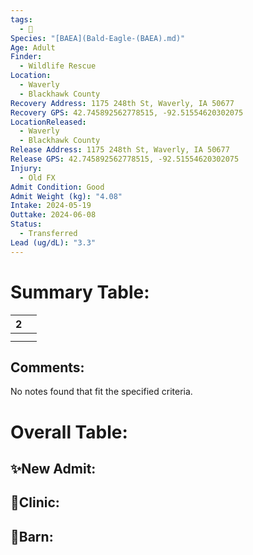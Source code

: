 ```yaml
---
tags:
  - 🦅
Species: "[BAEA](Bald-Eagle-(BAEA).md)"
Age: Adult
Finder:
  - Wildlife Rescue
Location:
  - Waverly
  - Blackhawk County
Recovery Address: 1175 248th St, Waverly, IA 50677
Recovery GPS: 42.745892562778515, -92.51554620302075
LocationReleased:
  - Waverly
  - Blackhawk County
Release Address: 1175 248th St, Waverly, IA 50677
Release GPS: 42.745892562778515, -92.51554620302075
Injury:
  - Old FX
Admit Condition: Good
Admit Weight (kg): "4.08"
Intake: 2024-05-19
Outtake: 2024-06-08
Status:
  - Transferred
Lead (ug/dL): "3.3"
---
```


# Summary Table:

<div><table class="dataview table-view-table"><thead class="table-view-thead"><tr class="table-view-tr-header"><th class="table-view-th"><span></span><span class="dataview small-text">2</span></th><th class="table-view-th"><span></span></th></tr></thead><tbody class="table-view-tbody"><tr><td><span></span></td><td><span></span></td></tr><tr><td><span></span></td><td><span></span></td></tr></tbody></table></div>

## Comments:

<p><span><p dir="auto">No notes found that fit the specified criteria.</p></span></p>

# Overall Table:

## ✨New Admit:



## 🏥Clinic:



## 🏡Barn:


